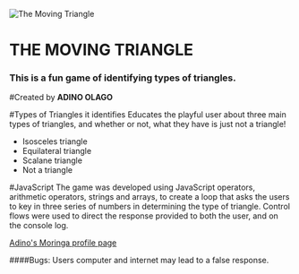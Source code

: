 ![The Moving Triangle](https://github.com/iharsh234/WebApp.git)

# **THE MOVING TRIANGLE**
### This is a fun game of identifying types of triangles.

#Created by **ADINO OLAGO**


#Types of Triangles it identifies
Educates the playful user about three main types of triangles, and whether or not, what they have is just not a triangle!
- Isosceles triangle
- Equilateral triangle
- Scalane triangle
- Not a triangle

#JavaScript
The game was developed using JavaScript operators, arithmetic operators, strings and arrays, to create a loop that asks the users to key in three series of numbers in determining the type of triangle. Control flows were used to direct the response provided to both the user, and on the console log.

[Adino's Moringa profile page](https://github.com/Adino-S/Friday-Assignments/blob/master/index.html)

####Bugs:
Users computer and internet may lead to a false response.
